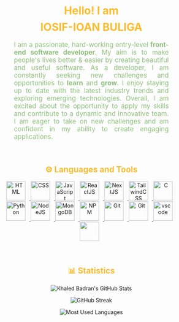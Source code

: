 <div align="center">
<h1 style="color: #FABD2F; display:flex; justify-content:center">Hello! I am</h1>
<h1 style="color: #FABD2F; display:flex; justify-content:center; margin-top:-10px">IOSIF-IOAN BULIGA</h1>
<p align="center" style="text-align: justify; margin: 0 50px; font-size: 17px; color: #8EC07C; max-width:600px" >
    I am a passionate, hard-working entry-level <b> front-end software developer</b>. My aim is to make people's lives better & easier by creating beautiful and useful software. As a developer, I am constantly seeking new challenges and opportunities to <b>learn</b> and <b>grow</b>. I enjoy staying up to date with the latest industry trends and exploring emerging technologies.  Overall, I am excited about the opportunity to apply my skills and contribute to a dynamic and innovative team. I am eager to take on new challenges and am confident in my ability to create engaging applications.
</p>


<br>
<br>

<!-- Languages and Tools -->

<h2 style="color: #FABD2F;">⚙️ Languages and Tools</h2>
<!-- https://devicon.dev/ -->
<div align="center" style="max-width:550px">
  <a href="https://developer.mozilla.org/en-US/docs/Web/HTML" target="_blank" rel="noreferrer">
      <img  alt="HTML" height="50px" style="padding-right:10px;" src="https://cdn.jsdelivr.net/gh/devicons/devicon/icons/html5/html5-original.svg"/>
  </a>
  <a href="https://developer.mozilla.org/en-US/docs/Web/CSS" target="_blank" rel="noreferrer">
      <img  alt="CSS" height="50px" style="padding-right:10px;" src="https://cdn.jsdelivr.net/gh/devicons/devicon/icons/css3/css3-original.svg"/>
  </a>
  <a href="https://developer.mozilla.org/en-US/docs/Web/JavaScript" target="_blank" rel="noreferrer">
      <img  alt="JavaScript" height="50px" style="padding-right:10px;" src="https://cdn.jsdelivr.net/gh/devicons/devicon/icons/javascript/javascript-plain.svg"/>
  </a>
  <a href="https://reactjs.org/" target="_blank" rel="noreferrer">
      <img  alt="ReactJS" height="50px" style="padding-right:10px;" src="https://cdn.jsdelivr.net/gh/devicons/devicon/icons/react/react-original.svg" />
  </a>
  <a href="https://nextjs.org/" target="_blank" rel="noreferrer">
      <img alt="NextJS" height="50px" style="padding-right:10px;" src="https://cdn.jsdelivr.net/gh/devicons/devicon/icons/nextjs/nextjs-original.svg" />
  </a>
  <a href="https://tailwindcss.com/" target="_blank" rel="noreferrer">
      <img  alt="TailwindCSS" height="50px" style="padding-right:10px;" src="https://cdn.jsdelivr.net/gh/devicons/devicon/icons/tailwindcss/tailwindcss-plain.svg" />
  </a>
  <a href="https://www.cprogramming.com/" target="_blank" rel="noreferrer">
      <img  alt="C" height="50px" style="padding-right:10px;" src="https://cdn.jsdelivr.net/gh/devicons/devicon/icons/cplusplus/cplusplus-original.svg" />
  </a>
  <a href="https://www.python.org/" target="_blank" rel="noreferrer">
      <img  alt="Python" height="50px" style="padding-right:10px;" src="https://cdn.jsdelivr.net/gh/devicons/devicon/icons/python/python-original.svg"/>
  </a>
  <a href="https://nodejs.org/en/" target="_blank" rel="noreferrer">
      <img  alt="NodeJS" height="50px" style="padding-right:10px;" src="https://cdn.jsdelivr.net/gh/devicons/devicon/icons/nodejs/nodejs-original.svg"/>
  </a>
  <a href="https://www.mongodb.com/" target="_blank" rel="noreferrer">
      <img  alt="MongoDB" height="50px" style="padding-right:10px;" src="https://cdn.jsdelivr.net/gh/devicons/devicon/icons/mongodb/mongodb-original.svg"/>
  </a>
  <a href="https://www.npmjs.com/" target="_blank" rel="noreferrer">
      <img  alt="NPM" height="50px" style="padding-right:10px;" src="https://cdn.jsdelivr.net/gh/devicons/devicon/icons/npm/npm-original-wordmark.svg"/>
  </a>
  <a href="https://git-scm.com/" target="_blank" rel="noreferrer">
      <img  alt="Git" height="50px" style="padding-right:10px;" src="https://cdn.jsdelivr.net/gh/devicons/devicon/icons/git/git-original.svg"/>
  </a>
  <a href="https://github.com/" target="_blank" rel="noreferrer">
      <img  alt="Git" height="50px" style="padding-right:10px;" src="https://cdn.jsdelivr.net/gh/devicons/devicon/icons/github/github-original.svg"/>
  </a>
  <a href="https://code.visualstudio.com/" target="_blank" rel="noreferrer">
      <img  alt="vscode" height="50px" style="padding-right:10px;"src="https://cdn.jsdelivr.net/gh/devicons/devicon/icons/vscode/vscode-original.svg"/>
  </a>
  <a href="https://www.vim.org/" target="_blank" rel="noreferrer">
      <img height="50px" style="padding-right:10px;" src="https://cdn.jsdelivr.net/gh/devicons/devicon/icons/vim/vim-original.svg" />
  </a>
</div>
<br>
<br>

<!-- Statistics -->

<h2 style="color: #FABD2F">📊 Statistics</h2>


![Khaled Badran's GitHub Stats](https://github-readme-stats.vercel.app/api?username=ProgrammerIosif&hide=stars&count_private=true&show_icons=true&theme=gruvbox&border_radius=10)

![GitHub Streak](https://streak-stats.demolab.com?user=ProgrammerIosif&count_private=true&theme=gruvbox&border_radius=10)

![Most Used Languages](https://github-readme-stats.vercel.app/api/top-langs/?username=ProgrammerIosif&layout=compact&show_icons=true&theme=gruvbox&border_radius=10)
</div>
